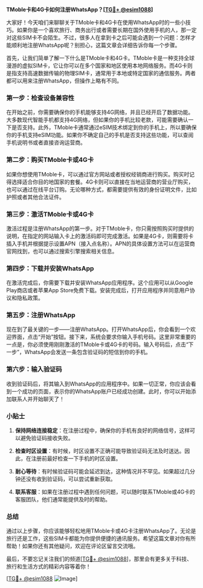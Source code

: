 **TMoble卡和4G卡如何注册WhatsApp？[[TG💪+ @esim1088](https://t.me/s/esim1088)]**

大家好！今天咱们来聊聊关于TMoble卡和4G卡在使用WhatsApp时的一些小技巧。如果你是一个喜欢旅行、商务出行或者需要长期在国外使用手机的人，那一定对这些SIM卡不会陌生。不过，很多人在拿到卡之后可能会遇到一个问题：怎样才能顺利地注册WhatsApp呢？别担心，这篇文章会详细告诉你每一个步骤。

首先，让我们简单了解一下什么是TMoble卡和4G卡。TMoble卡是一种支持全球漫游的虚拟SIM卡，它让你可以在多个国家和地区使用本地网络服务。而4G卡则是指支持高速数据传输的物理SIM卡，通常用于本地或特定国家的通信服务。两者都可以用来注册WhatsApp，但操作上略有不同。

### 第一步：检查设备兼容性

在开始之前，你需要确保你的手机能够支持4G网络，并且已经开启了数据功能。大多数现代智能手机都支持4G网络，但如果你的手机比较老款，可能需要确认一下是否支持。此外，TMoble卡通常通过eSIM技术绑定到你的手机上，所以要确保你的手机支持eSIM功能。如果你不确定自己的手机是否支持这些功能，可以查阅手机说明书或者直接咨询运营商。

### 第二步：购买TMoble卡或4G卡

如果你想使用TMoble卡，可以通过官方网站或者授权经销商进行购买。购买时记得选择适合你目的地国家的套餐。4G卡则可以直接在当地运营商的营业厅购买，也可以通过在线平台订购。无论哪种方式，都需要提供有效的身份证明文件，比如护照或者其他合法证件。

### 第三步：激活TMoble卡或4G卡

激活过程是注册WhatsApp的第一步。对于TMoble卡，你只需按照购买时提供的说明，在指定的网站输入卡上的激活码即可完成激活。如果是4G卡，则需要将卡插入手机并根据提示设置APN（接入点名称）。APN的具体设置方法可以在运营商官网找到，也可以通过搜索引擎搜索相关信息。

### 第四步：下载并安装WhatsApp

在激活完成后，你需要下载并安装WhatsApp应用程序。这个应用可以从Google Play商店或者苹果App Store免费下载。安装完成后，打开应用程序并同意用户协议和隐私政策。

### 第五步：注册WhatsApp

现在到了最关键的一步——注册WhatsApp。打开WhatsApp后，你会看到一个欢迎界面，点击“开始”按钮。接下来，系统会要求你输入手机号码。这里非常重要的一点是，你必须使用刚刚激活的TMoble卡或4G卡的号码。输入号码后，点击“下一步”，WhatsApp会发送一条包含验证码的短信到你的手机。

### 第六步：输入验证码

收到验证码后，将其输入到WhatsApp的应用程序中。如果一切正常，你应该会看到一个成功的页面，表示你的WhatsApp账户已经成功创建。此时，你可以开始添加联系人并开始聊天了！

### 小贴士

1. **保持网络连接稳定**：在注册过程中，确保你的手机有良好的网络信号，这样可以避免验证码接收失败。
   
2. **检查时区设置**：有时候，时区设置不正确可能导致验证码无法及时送达。因此，在注册前最好检查一下手机的时区设置。

3. **耐心等待**：有时候验证码可能会延迟到达，这种情况并不罕见。如果超过几分钟还没有收到验证码，可以尝试重新获取。

4. **联系客服**：如果在注册过程中遇到任何问题，可以随时联系TMoble或4G卡的客服团队，他们通常能提供及时的帮助。

### 总结

通过以上步骤，你应该能够轻松地用TMoble卡或4G卡注册WhatsApp了。无论是旅行还是工作，这些SIM卡都能为你提供便捷的通讯服务。希望这篇文章对你有所帮助！如果你还有其他疑问，欢迎在评论区留言交流哦。

最后，不要忘记关注我们的频道[[TG💪+ @esim1088](https://t.me/s/esim1088)]，那里会有更多关于科技、旅行和生活方式的精彩内容等着你！

[[TG💪+ @esim1088](https://t.me/s/esim1088) ![Image](https://i.postimg.cc/4NQfJmqS/Snipaste-2025-05-13-00-14-12.png)]